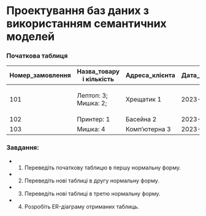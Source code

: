# Проектування баз даних з використанням семантичних моделей

### Початкова таблиця

| Номер\_замовлення | Назва\_товару і кількість      | Адреса\_клієнта | Дата\_замовлення | Клієнт    |
| ----------------- | ------------------------------ | --------------- | ---------------- | --------- |
| 101               | <p>Лептоп: 3;<br>Мишка: 2;</p> | Хрещатик 1      | 2023-03-15       | Мельник   |
| 102               | Принтер: 1                     | Басейна 2       | 2023-03-16       | Шевченко  |
| 103               | Мишка: 4                       | Компʼютерна 3   | 2023-03-17       | Коваленко |

### Завдання:

* 1. Переведіть початкову таблицю в першу нормальну форму.
* 2. Переведіть нові таблиці в другу нормальну форму.
* 3. Переведіть нові таблиці в третю нормальну форму.
* 4. Розробіть ER-діаграму отриманих таблиць.